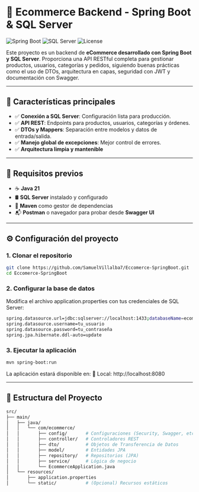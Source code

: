 # 🛒 Ecommerce Backend - Spring Boot & SQL Server

![Spring Boot](https://img.shields.io/badge/Spring%2520Boot-3.x-green)
![SQL Server](https://img.shields.io/badge/SQL%2520Server-Microsoft-blue)
![License](https://img.shields.io/badge/License-MIT-yellow)

Este proyecto es un backend de **eCommerce desarrollado con Spring Boot y SQL Server**. Proporciona una API RESTful completa para gestionar productos, usuarios, categorías y pedidos, siguiendo buenas prácticas como el uso de DTOs, arquitectura en capas, seguridad con JWT y documentación con Swagger.

---

## 📌 Características principales

- ✅ **Conexión a SQL Server**: Configuración lista para producción.
- ✅ **API REST**: Endpoints para productos, usuarios, categorías y órdenes.
- ✅ **DTOs y Mappers**: Separación entre modelos y datos de entrada/salida.
- ✅ **Manejo global de excepciones**: Mejor control de errores.
- ✅ **Arquitectura limpia y mantenible**

---

## 🚀 Requisitos previos

- ☕ **Java 21**
- 🛢️ **SQL Server** instalado y configurado
- 🧰 **Maven** como gestor de dependencias
- 📬 **Postman** o navegador para probar desde **Swagger UI**

---

## ⚙️ Configuración del proyecto

### 1. Clonar el repositorio

```bash
git clone https://github.com/SamuelVillalba7/Eccomerce-SpringBoot.git
cd Eccomerce-SpringBoot
```
### 2. Configurar la base de datos
Modifica el archivo application.properties con tus credenciales de SQL Server:
```bash
spring.datasource.url=jdbc:sqlserver://localhost:1433;databaseName=ecommerce_db;encrypt=true;trustServerCertificate=true
spring.datasource.username=tu_usuario
spring.datasource.password=tu_contraseña
spring.jpa.hibernate.ddl-auto=update
```
### 3. Ejecutar la aplicación
```bash
mvn spring-boot:run
```
La aplicación estará disponible en:
🔹 Local: http://localhost:8080


---

## 📄 Estructura del Proyecto
```bash
src/
├── main/
│   ├── java/
│   │   └── com/ecommerce/
│   │       ├── config/       # Configuraciones (Security, Swagger, etc.)
│   │       ├── controller/   # Controladores REST
│   │       ├── dto/          # Objetos de Transferencia de Datos
│   │       ├── model/        # Entidades JPA
│   │       ├── repository/   # Repositorios (JPA)
│   │       ├── service/      # Lógica de negocio
│   │       └── EcommerceApplication.java
│   └── resources/
│       ├── application.properties
│       └── static/           # (Opcional) Recursos estáticos
```


